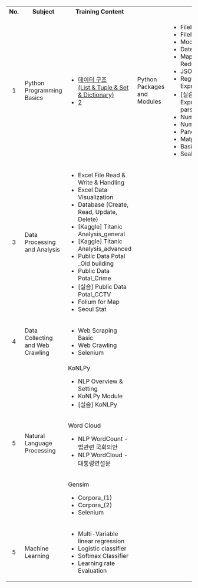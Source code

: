 <table>
	<tr>
		<th width=80>No.</th>
		<th width=350>Subject</th>
		<th width=500>Training Content</th>
	</tr>
	<tr>
		<td align="center">1</td>
		<td>Python Programming Basics</td>
		<td>
			<ul>
				<li><a href="1. Python Programming Basics/01. 데이터 구조 (List & Tuple & Set & Dictionary)/">데이터 구조 </br>(List & Tuple & Set & Dictionary)</a></li>
				<li><a href="1. Python Programming Basics/02. 프로그래밍 기본><프로그래밍 기본</li>
				<li>제어문 (If & While & For)</li>
				<li>함수 (Function)</li>		
				<li>클래스 (Class)</li>
				<li>실습하기</li>
				<li>Python Review</li>
			</ul>
		</td>
	</tr>
	<tr>
		<td align="center">2</td>
		<td>Python Packages and Modules</td>
		<td>
			<ul>
				<li>FileIO Basic</li>
				<li>FileIO OS-CMD</li>
				<li>Module</li>
				<li>DateTIme</li>		
				<li>Map, Filter, Reduce</li>
				<li>JSON Handle</li>
				<li>Regular Expression</li>
				<li>[실습] Regular Expression_email parsing</li>
				<li>NumPy1</li>
				<li>NumPy2</li>
				<li>Pandas</li>
				<li>MatplotLib.Pyplot</li>
				<li>Basic Chart</li>
				<li>Seabron</li>
			</ul>
		</td>
	</tr>
	<tr>
		<td align="center">3</td>
		<td>Data Processing and Analysis</td>
		<td>
			<ul>
				<li>Excel File Read & Write & Handling</li>
				<li>Excel Data Visualization </li>
				<li>Database (Create, Read, Update, Delete)</li>
				<li>[Kaggle] Titanic Analysis_general</li>
				<li>[Kaggle] Titanic Analysis_advanced </li>
				<li>Public Data Potal _Old building</li>
				<li>Public Data Potal_Crime</li>
				<li>[실습] Public Data Potal_CCTV</li>
				<li>Folium for Map</li>
				<li>Seoul Stat</li>
			</ul>
		</td>
	</tr>
	<tr>
		<td align="center">4</td>
		<td>Data Collecting and Web Crawling</td>
		<td>
			<ul>
				<li>Web Scraping Basic</li>
				<li>Web Crawling</li>
				<li>Selenium</li>
			</ul>
		</td>
	</tr>
	<tr>
		<td align="center">5</td>
		<td>Natural Language Processing</td>
		<td>KoNLPy
			<ul>
				<li>NLP Overview & Setting</li>
				<li>KoNLPy Module</li>
				<li>[실습] KoNLPy</li>
			</ul>
			<br> Word Cloud
			<ul>
				<li>NLP WordCount - 법관련 국회의안</li>
				<li>NLP WordCloud - 대통령연설문</li>
			</ul>
			<br> Gensim
			<ul>
				<li>Corpora_(1)</li>
				<li>Corpora_(2)</li>
				<li>Selenium</li>
			</ul>
		</td>
	</tr>
	<tr>
		<td align="center">5</td>
		<td>Machine Learning</td>
		<td>
			<ul>
				<li>Multi-Variable linear regression</li>
				<li>Logistic classifier</li>
				<li>Softmax Classifier</li>
				<li>Learning rate Evaluation</li>
			</ul>
		</td>
	</tr>
</table>
	
